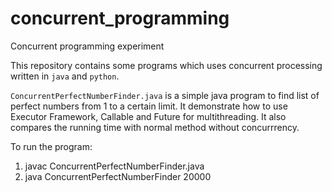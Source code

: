# concurrent_programming
Concurrent programming experiment

This repository contains some programs which uses concurrent processing written in `java`  and `python`.

`ConcurrentPerfectNumberFinder.java` is a simple java program to find list of perfect numbers from 1 to a certain limit. It demonstrate how to use Executor Framework, Callable and Future for multithreading. It also compares the running time with normal method without concurrrency.

To run the program:

1. javac ConcurrentPerfectNumberFinder.java
2. java ConcurrentPerfectNumberFinder 20000


